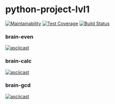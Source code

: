 #                            python-project-lvl1 

[![Maintainability](https://api.codeclimate.com/v1/badges/bcca1296db883f4189b8/maintainability)](https://codeclimate.com/github/ivan-ivan-t/python-project-lvl1/maintainability) [![Test Coverage](https://api.codeclimate.com/v1/badges/bcca1296db883f4189b8/test_coverage)](https://codeclimate.com/github/ivan-ivan-t/python-project-lvl1/test_coverage) [![Build Status](https://travis-ci.com/ivan-ivan-t/python-project-lvl1.svg?branch=master)](https://travis-ci.com/ivan-ivan-t/python-project-lvl1)

###                             brain-even
[![asciicast](https://asciinema.org/a/344525.svg)](https://asciinema.org/a/344525)

###                             brain-calc
[![asciicast](https://asciinema.org/a/344523.svg)](https://asciinema.org/a/344523)

###                             brain-gcd
[![asciicast](https://asciinema.org/a/344575.svg)](https://asciinema.org/a/344575)
